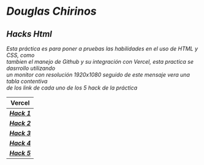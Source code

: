 # ***Douglas Chirinos***

## ***Hacks Html***

 *Esta práctica es para poner a pruebas las habilidades en el uso de HTML y CSS, como  
 tambien el manejo de Github y su integración con Vercel, esta practica se dasrrollo utilizando   
 un monitor con resolución 1920x1080 seguido de este mensaje vera una tabla contentiva  
 de los link de cada uno de los 5 hack de la práctica*

| Vercel |
|:--------:|
|***[Hack 1](https://hack-1-ochre.vercel.app/)***|
|***[Hack 2](https://hack-2-opal.vercel.app/)***|
|***[Hack 3](https://hack-3-ashy.vercel.app/)***|
|***[Hack 4](https://hack-4-neon.vercel.app/)***|
|***[Hack 5](https://hack-5-ten.vercel.app/)***|
